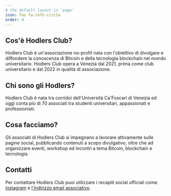 ```yaml
---
# the default layout is 'page'
icon: fas fa-info-circle
order: 4
---
```


## Cos\'è Hodlers Club?

Hodlers Club è un\'associazione no-profit nata con l\'obiettivo di divulgare e diffondere la conoscenza di Bitcoin e della tecnologia blockchain nel mondo universitario. Hodlers Club opera a Venezia dal 2021, prima come club universitario e dal 2022 in qualità di associazione.

## Chi sono gli Hodlers?

Hodlers Club è nata tra corridoi dell\'Università Ca\'Foscari di Venezia ed oggi conta più di 70 associati tra studenti universitari, appassionati e professionisti.

## Cosa facciamo?

Gli associati di Hodlers Club si impegnano a lavorare attivamente sulle pagine social, pubblicando contenuti a scopo divulgativo, oltre che ad organizzare eventi, workshop ed incontri a tema Bitcoin, blockchain e tecnologia.

## Contatti

Per contattare Hodlers Club puoi utilizzare i recapiti social ufficiali come <a href="https://www.instagram.com/hodlers_ve" target="_blank">instagram</a> e <a href = "mailto: hodlersvc@gmail.com">l'indirizzo email associativo</a>. 
